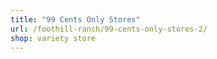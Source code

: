 ```yaml
---
title: "99 Cents Only Stores"
url: /foothill-ranch/99-cents-only-stores-2/
shop: variety store
---
```

